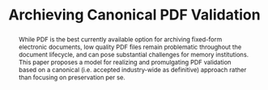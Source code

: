 ---
abstract: 'While PDF is the best currently available option for archiving fixed-form
  electronic documents, low quality PDF files remain problematic throughout the document
  lifecycle, and can pose substantial challenges for memory institutions.


  This paper proposes a model for realizing and promulgating PDF validation based
  on a canonical (i.e. accepted industry-wide as definitive) approach rather than
  focusing on preservation per se.  '
creators:
- Johnson, Duff
date: null
document_url: https://services.phaidra.univie.ac.at/api/object/o:378070/download
grand_parent: iPRES
institutions: []
keywords:
- pdf
- pdf/a
- software
- validation
- standard
- canonical
- adoption
landing_page_url: https://phaidra.univie.ac.at/o:378070
language: eng
layout: publication
license: CC BY-NC-SA 3.0 AT
notes_url: null
parent: iPRES 2014
publication_type: paper
size: 231856
slides_url: null
source_name: iPRES
title: Archieving Canonical PDF Validation
year: 2014
---